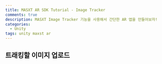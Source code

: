 ```yaml
---
title: MASXT AR SDK Tutorial - Image Tracker
comments: true
description: MASXT Image Tracker 기능을 사용해서 간단한 AR 앱을 만들어보자!
categories:
  - Unity
tags: unity maxst ar
---
```


## 트래킹할 이미지 업로드
